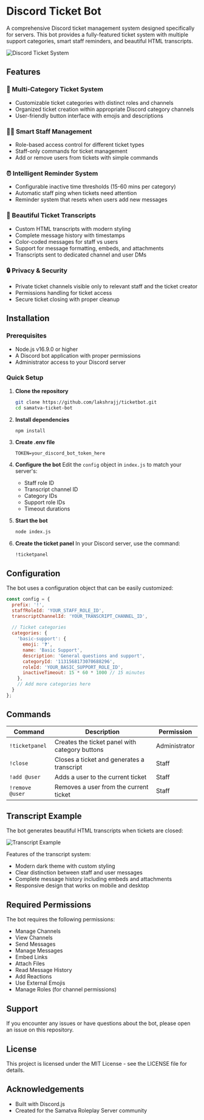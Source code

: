 # Discord Ticket Bot

A comprehensive Discord ticket management system designed specifically for servers. This bot provides a fully-featured ticket system with multiple support categories, smart staff reminders, and beautiful HTML transcripts.

![Discord Ticket System](https://i.imgur.com/placeholder.png)

## Features

### 🎫 Multi-Category Ticket System
- Customizable ticket categories with distinct roles and channels
- Organized ticket creation within appropriate Discord category channels
- User-friendly button interface with emojis and descriptions

### 👮‍♂️ Smart Staff Management
- Role-based access control for different ticket types
- Staff-only commands for ticket management
- Add or remove users from tickets with simple commands

### ⏰ Intelligent Reminder System
- Configurable inactive time thresholds (15-60 mins per category)
- Automatic staff ping when tickets need attention
- Reminder system that resets when users add new messages

### 📝 Beautiful Ticket Transcripts
- Custom HTML transcripts with modern styling
- Complete message history with timestamps
- Color-coded messages for staff vs users
- Support for message formatting, embeds, and attachments
- Transcripts sent to dedicated channel and user DMs

### 🔒 Privacy & Security
- Private ticket channels visible only to relevant staff and the ticket creator
- Permissions handling for ticket access
- Secure ticket closing with proper cleanup

## Installation

### Prerequisites
- Node.js v16.9.0 or higher
- A Discord bot application with proper permissions
- Administrator access to your Discord server

### Quick Setup

1. **Clone the repository**
   ```bash
   git clone https://github.com/lakshrajj/ticketbot.git
   cd samatva-ticket-bot
   ```

2. **Install dependencies**
   ```bash
   npm install
   ```

3. **Create .env file**
   ```
   TOKEN=your_discord_bot_token_here
   ```

4. **Configure the bot**
   Edit the `config` object in `index.js` to match your server's:
   - Staff role ID
   - Transcript channel ID
   - Category IDs
   - Support role IDs
   - Timeout durations

5. **Start the bot**
   ```bash
   node index.js
   ```

6. **Create the ticket panel**
   In your Discord server, use the command:
   ```
   !ticketpanel
   ```

## Configuration

The bot uses a configuration object that can be easily customized:

```js
const config = {
  prefix: '!',
  staffRoleId: 'YOUR_STAFF_ROLE_ID',
  transcriptChannelId: 'YOUR_TRANSCRIPT_CHANNEL_ID',
  
  // Ticket categories
  categories: {
    'basic-support': {
      emoji: '❓',
      name: 'Basic Support',
      description: 'General questions and support',
      categoryId: '1131568173070688296',
      roleId: 'YOUR_BASIC_SUPPORT_ROLE_ID',
      inactiveTimeout: 15 * 60 * 1000 // 15 minutes
    },
    // Add more categories here
  }
};
```

## Commands

| Command | Description | Permission |
|---------|-------------|------------|
| `!ticketpanel` | Creates the ticket panel with category buttons | Administrator |
| `!close` | Closes a ticket and generates a transcript | Staff |
| `!add @user` | Adds a user to the current ticket | Staff |
| `!remove @user` | Removes a user from the current ticket | Staff |

## Transcript Example

The bot generates beautiful HTML transcripts when tickets are closed:

![Transcript Example](https://i.imgur.com/placeholder2.png)

Features of the transcript system:
- Modern dark theme with custom styling
- Clear distinction between staff and user messages
- Complete message history including embeds and attachments
- Responsive design that works on mobile and desktop

## Required Permissions

The bot requires the following permissions:
- Manage Channels
- View Channels
- Send Messages
- Manage Messages
- Embed Links
- Attach Files
- Read Message History
- Add Reactions
- Use External Emojis
- Manage Roles (for channel permissions)

## Support

If you encounter any issues or have questions about the bot, please open an issue on this repository.

## License

This project is licensed under the MIT License - see the LICENSE file for details.

## Acknowledgements

- Built with Discord.js
- Created for the Samatva Roleplay Server community
